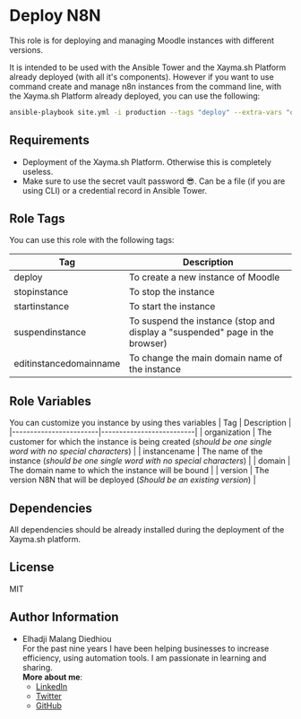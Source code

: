 Deploy N8N
=========

This role is for deploying and managing Moodle instances with different versions.

It is intended to be used with the Ansible Tower and the Xayma.sh Platform already deployed (with all it's components).
However if you want to use command create and manage n8n instances from the command line, with the Xayma.sh Platform already deployed, you can use the following:

```bash
ansible-playbook site.yml -i production --tags "deploy" --extra-vars "organization=xaymasolutions instancename=automation domain=moodle.xaymasolutions.com" --vault-pass-file "vault_password" -K
```

Requirements
------------
- Deployment of the Xayma.sh Platform. Otherwise this is completely useless.
- Make sure to use the secret vault password 😎. Can be a file (if you are using CLI) or a credential record in Ansible Tower.


Role Tags
---------
You can use this role with the following tags: 

| Tag                    | Description              |
|------------------------|--------------------------|
| deploy             | To create a new instance of Moodle      |
| stopinstance           | To stop the instance     |
| startinstance          | To start the instance    |
| suspendinstance        | To suspend the instance (stop and display a "suspended" page in the browser) |
| editinstancedomainname | To change the main domain name of the instance   |


Role Variables
--------------

You can customize you instance by using thes variables
| Tag                    | Description              |
|------------------------|--------------------------|
| organization           | The customer for which the instance is being created (*should be one single word with no special characters*) |
| instancename           | The name of the instance (*should be one single word with no special characters*)  |
| domain                 | The domain name to which the instance will be bound |
| version                | The version N8N that will be deployed (*Should be an existing version*) |


Dependencies
------------
All dependencies should be already installed during the deployment of the Xayma.sh platform.

License
-------

MIT

Author Information
------------------

- Elhadji Malang Diedhiou  
For the past nine years I have been helping businesses to increase efficiency, using automation tools. I am passionate in learning and sharing.  
**More about me**:
  * [LinkedIn]
  * [Twitter]
  * [GitHub]

[LinkedIn]: https://linkedin.com/in/supermalang
[GitHub]: https://github.com/supermalang
[Twitter]: https://twitter.com/supermalang_